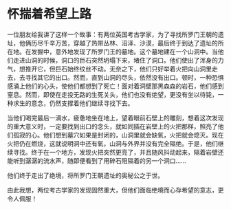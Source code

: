 # 怀揣着希望上路

一位朋友给我讲了这样一个故事：有两位英国考古学家，为了寻找所罗门王朝的遗址，他俩历尽千辛万苦，穿越了热带丛林、沼泽、沙漠，最后终于到达了遗址的所在地。在发掘中，意外地发现了所罗门王的墓地。这个墓地建在一个山洞中。当他们走进山洞的时候，洞口的巨石突然坍塌下来，堵住了洞口。他们使出了浑身的力气，想推开它，但巨石始终纹丝不动。无奈之下，他们只好举着火把向山洞里走去，去寻找其它的出口。然而，直到山洞的尽头，依然没有出口。顿时，一种恐惧感涌上他们的心头，使他们都想到了死亡！面对着洞壁那黑森森的岩石，他们感到窒息。然而，即使在走投无路的生死关头，他们也没有绝望，更没有坐以待毙，一种求生的意念，仍然支撑着他们继续寻找下去。 

当他们喝完最后一滴水，疲惫地坐在地上，望着眼前石壁上的雕刻，想着这次发现的重大意义时，一定要找到出口的念头，就如同插在岩壁上的火把那样，照亮了他们孤寂的心。他们想到墓穴如果是封闭的，山洞里就会缺氧，火把就会熄灭。现在火把仍在燃烧，这就说明洞中还有氧，山洞与外界并没有完全隔绝。于是，他们继续寻找。终于在一个地方，发现火把突然更亮了，并且随风抖动起来，隔着岩壁还能听到潺潺的流水声，随即便看到了用碎石阻隔着的另一个洞口…… 

他们终于走出了绝境，将所罗门王朝遗址的奥秘公之于世。 

由此我想，两位考古学家的发现固然重大，但他们面临绝境而心存希望的意志，更令人佩服！
 